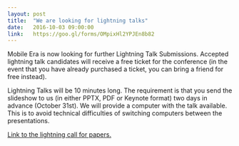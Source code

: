 ```yaml
---
layout: post
title:  "We are looking for lightning talks"
date:   2016-10-03 09:00:00
link:   https://goo.gl/forms/OMpixHl2YPJEn8b82
---
```


Mobile Era is now looking for further Lightning Talk Submissions. Accepted lightning talk candidates will receive a free ticket for the conference (in the event that you have already purchased a ticket, you can bring a friend for free instead).

Lightning Talks will be 10 minutes long. The requirement is that you send the slideshow to us (in either PPTX, PDF or Keynote format) two days in advance (October 31st). We will provide a computer with the talk available. This is to avoid technical difficulties of switching computers between the presentations.

<a href="https://goo.gl/forms/OMpixHl2YPJEn8b82">Link to the lightning call for papers.</a>

